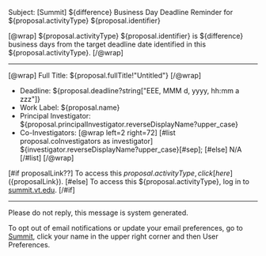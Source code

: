Subject: [Summit] ${difference} Business Day Deadline Reminder for ${proposal.activityType} ${proposal.identifier}

[@wrap]
${proposal.activityType} ${proposal.identifier} is ${difference} business days from the target deadline date identified in this ${proposal.activityType}.
[/@wrap]

------------------------------------------------------------------------
[@wrap]
Full Title: ${proposal.fullTitle!"Untitled"}
[/@wrap]

* Deadline: ${proposal.deadline?string["EEE, MMM d, yyyy, hh:mm a zzz"]}
* Work Label: ${proposal.name}
* Principal Investigator: ${proposal.principalInvestigator.reverseDisplayName?upper_case}
* Co-Investigators:
  [@wrap left=2 right=72]
  [#list proposal.coInvestigators as investigator]
  ${investigator.reverseDisplayName?upper_case}[#sep];
  [#else] N/A
  [/#list]
  [/@wrap]

[#if proposalLink??]
To access this ${proposal.activityType}, click [here](${proposalLink}).
[#else]
To access this ${proposal.activityType}, log in to [summit.vt.edu](summit.vt.edu).
[/#if]

------------------------------------------------------------------------
Please do not reply, this message is system generated.

To opt out of email notifications or update your email preferences, go to [Summit](summit.vt.edu), click your name in the upper right corner and then User Preferences.
